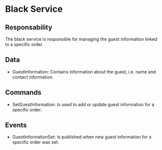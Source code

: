 # Black Service

## Responsability
The black service is responsible for managing the guest information linked to a specific order.

## Data

- GuestInformation: Contains information about the guest, i.e. name and contact information.

## Commands

- SetGuestInformation: Is used to add or update guest information for a specific order.

## Events

- GuestInformationSet: Is published when new guest information for a specific order was set.